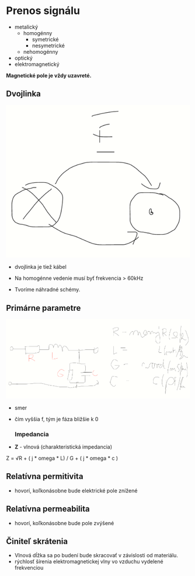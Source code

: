 # Prenos signálu

- metalický
  - homogénny
    - symetrické
    - nesymetrické
  - nehomogénny
- optický
- elektromagnetický

**Magnetické pole je vždy uzavreté.**

## Dvojlinka

![dvojlinkaVizualzacia](./EMR_dvojlinka.png)

- dvojlinka je tiež kábel

- Na homogénne vedenie musí byť frekvencia > 60kHz

- Tvoríme náhradné schémy.

## Primárne parametre

![primarneParametreIllustracia](./primarneParam.png)



- smer
- čím vyššia f, tým je fáza bližšie k 0
  
  ### Impedancia
- **Z** - vlnová (charakteristická impedancia)

Z = √R + ( j * omega * L) / G + ( j * omega * c )

## Relatívna permitivita

- hovorí, koľkonásobne bude elektrické pole znížené

## Relatívna permeabilita

- hovorí, koľkonásobne bude pole zvýšené

## Činiteľ skrátenia

- Vlnová dĺžka sa po budení bude skracovať v závislosti od materiálu.
- rýchlosť šírenia elektromagnetickej vlny vo vzduchu vydelené frekvenciou
